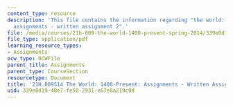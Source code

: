 ```yaml
---
content_type: resource
description: 'This file contains the information regarding "the world: 1400-present:
  assignments - written assignment 2".'
file: /media/courses/21h-009-the-world-1400-present-spring-2014/339e0d1948e7fe502931e67e8a219c0d_MIT21H_009S14_WrittenAsgn2.pdf
file_type: application/pdf
learning_resource_types:
- Assignments
ocw_type: OCWFile
parent_title: Assignments
parent_type: CourseSection
resourcetype: Document
title: '21H.009S14 The World: 1400-Present: Assignments - Written Assignment 2'
uid: 339e0d19-48e7-fe50-2931-e67e8a219c0d
---
```


